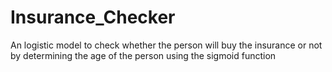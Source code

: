 # Insurance_Checker
An logistic model to check whether the person will buy the insurance or not by determining the age of the person using the sigmoid function
